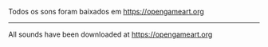 
Todos os sons foram baixados em https://opengameart.org

------------------------------------------------------------
All sounds have been downloaded at https://opengameart.org
